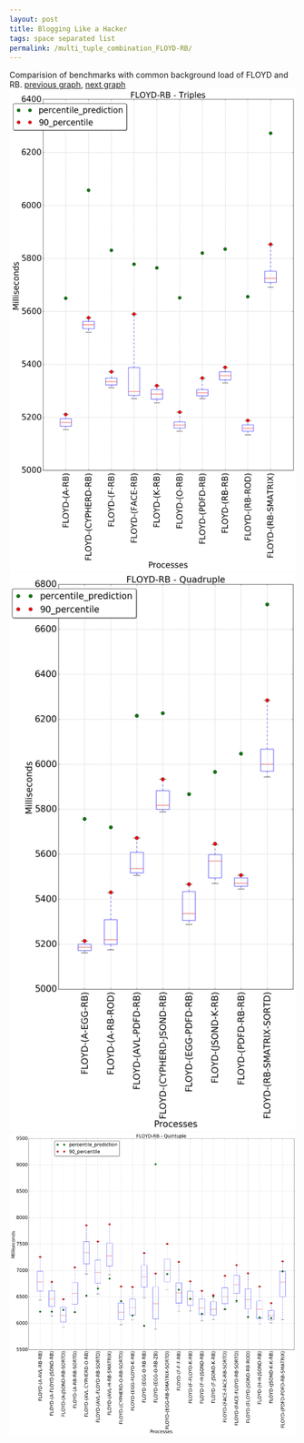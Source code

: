 ```yaml
---
layout: post
title: Blogging Like a Hacker
tags: space separated list
permalink: /multi_tuple_combination_FLOYD-RB/
---
```


Comparision of benchmarks with common background load of FLOYD and RB.
[previous graph](../multi_tuple_combination_FLOYD-PDFD/), [next graph](../multi_tuple_combination_FLOYD-ROD/)
![graph figure](./images/triple/FLOYD/FLOYD-RB_box.png)![graph figure](./images/quadruple/FLOYD/FLOYD-RB_box.png)![graph figure](./images/quintuple/FLOYD/FLOYD-RB_box.png)